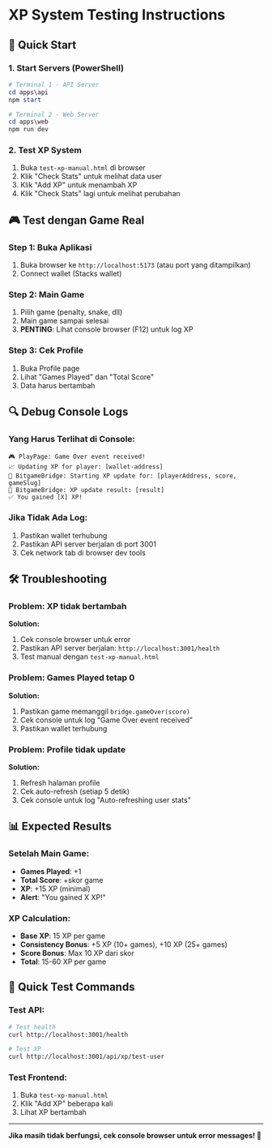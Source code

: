 # XP System Testing Instructions

## 🚀 **Quick Start**

### **1. Start Servers (PowerShell)**
```powershell
# Terminal 1 - API Server
cd apps\api
npm start

# Terminal 2 - Web Server  
cd apps\web
npm run dev
```

### **2. Test XP System**
1. Buka `test-xp-manual.html` di browser
2. Klik "Check Stats" untuk melihat data user
3. Klik "Add XP" untuk menambah XP
4. Klik "Check Stats" lagi untuk melihat perubahan

## 🎮 **Test dengan Game Real**

### **Step 1: Buka Aplikasi**
1. Buka browser ke `http://localhost:5173` (atau port yang ditampilkan)
2. Connect wallet (Stacks wallet)

### **Step 2: Main Game**
1. Pilih game (penalty, snake, dll)
2. Main game sampai selesai
3. **PENTING**: Lihat console browser (F12) untuk log XP

### **Step 3: Cek Profile**
1. Buka Profile page
2. Lihat "Games Played" dan "Total Score"
3. Data harus bertambah

## 🔍 **Debug Console Logs**

### **Yang Harus Terlihat di Console:**
```
🎮 PlayPage: Game Over event received!
📈 Updating XP for player: [wallet-address]
🔧 BitgameBridge: Starting XP update for: [playerAddress, score, gameSlug]
🔧 BitgameBridge: XP update result: [result]
✅ You gained [X] XP!
```

### **Jika Tidak Ada Log:**
1. Pastikan wallet terhubung
2. Pastikan API server berjalan di port 3001
3. Cek network tab di browser dev tools

## 🛠️ **Troubleshooting**

### **Problem: XP tidak bertambah**
**Solution:**
1. Cek console browser untuk error
2. Pastikan API server berjalan: `http://localhost:3001/health`
3. Test manual dengan `test-xp-manual.html`

### **Problem: Games Played tetap 0**
**Solution:**
1. Pastikan game memanggil `bridge.gameOver(score)`
2. Cek console untuk log "Game Over event received"
3. Pastikan wallet terhubung

### **Problem: Profile tidak update**
**Solution:**
1. Refresh halaman profile
2. Cek auto-refresh (setiap 5 detik)
3. Cek console untuk log "Auto-refreshing user stats"

## 📊 **Expected Results**

### **Setelah Main Game:**
- **Games Played**: +1
- **Total Score**: +skor game
- **XP**: +15 XP (minimal)
- **Alert**: "You gained X XP!"

### **XP Calculation:**
- **Base XP**: 15 XP per game
- **Consistency Bonus**: +5 XP (10+ games), +10 XP (25+ games)
- **Score Bonus**: Max 10 XP dari skor
- **Total**: 15-60 XP per game

## 🎯 **Quick Test Commands**

### **Test API:**
```bash
# Test health
curl http://localhost:3001/health

# Test XP
curl http://localhost:3001/api/xp/test-user
```

### **Test Frontend:**
1. Buka `test-xp-manual.html`
2. Klik "Add XP" beberapa kali
3. Lihat XP bertambah

---

**Jika masih tidak berfungsi, cek console browser untuk error messages! 🔧**

